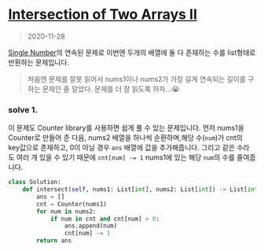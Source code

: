 # [Intersection of Two Arrays II](https://leetcode.com/explore/interview/card/top-interview-questions-easy/92/array/674/)

> 2020-11-28

[Single Number](./../Single_Number)의 연속된 문제로 이번엔 두개의 배열에 둘 다 존재하는 수를 list형태로 반환하는 문제입니다.
> 처음엔 문제를 잘못 읽어서 nums1이나 nums2가 가장 길게 연속되는 길이를 구하는 문제인 줄 알았다. 문제를 더 잘 읽도록 하자...😭

### solve 1.
이 문제도 Counter library를 사용하면 쉽게 풀 수 있는 문제입니다. 먼저 nums1을 Counter로 만들어 준 다음, 
nums2 배열을 하나씩 순환하며,해당 수(`num`)가 cnt의 key값으로 존재하고, 0이 아닐 경우 `ans` 배열에 값을 추가해줍니다. 
그리고 같은 수라도 여러 개 있을 수 있기 때문에 `cnt[num] -= 1` nums1에 있는 해당 `num`의 수를 줄여줍니다.

```python
class Solution:
    def intersect(self, nums1: List[int], nums2: List[int]) -> List[int]:
        ans = []
        cnt = Counter(nums1)
        for num in nums2:
            if num in cnt and cnt[num] > 0:
                ans.append(num)
                cnt[num] -= 1
        return ans
``` 